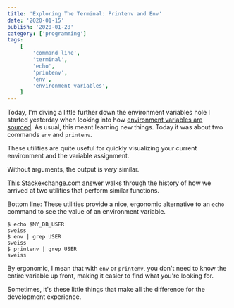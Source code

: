 ```yaml
---
title: 'Exploring The Terminal: Printenv and Env'
date: '2020-01-15'
publish: '2020-01-28'
category: ['programming']
tags:
    [
        'command line',
        'terminal',
        'echo',
        'printenv',
        'env',
        'environment variables',
    ]
---
```


Today, I'm diving a little further down the environment variables hole I started yesterday when looking into how [environment variables are sourced](../../2020-01-27/shell-environment-variables-source). As usual, this meant learning new things. Today it was about two commands `env` and `printenv`.

These utilities are quite useful for quickly visualizing your current environment and the variable assignment.

Without arguments, the output is _very_ similar.

[This Stackexchange.com answer](https://unix.stackexchange.com/a/284069) walks through the history of how we arrived at two utilities that perform similar functions.

Bottom line: These utilities provide a nice, ergonomic alternative to an `echo` command to see the value of an environment variable.

```shell
$ echo $MY_DB_USER
sweiss
$ env | grep USER
sweiss
$ printenv | grep USER
sweiss
```

By ergonomic, I mean that with `env` or `printenv`, you don't need to know the entire variable up front, making it easier to find what you're looking for.

Sometimes, it's these little things that make all the difference for the development experience.
